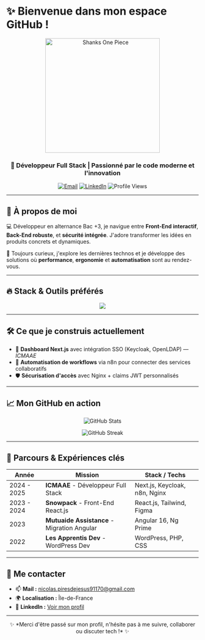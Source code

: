 # ✨ Bienvenue dans mon espace GitHub !

<p align="center">
  <img src="https://gifdb.com/images/high/shanks-one-piece-hats-off-laughing-loud-71ttils8miq3hxk1.webp" alt="Shanks One Piece" width="300"/>
</p>

<h3 align="center">🚀 Développeur Full Stack | Passionné par le code moderne et l'innovation</h3>
<p align="center">
  <a href="mailto:nicolas.piresdejesus91170@gmail.com"><img src="https://img.shields.io/badge/Contact-Email-red" alt="Email"/></a>
  <a href="https://www.linkedin.com/in/baptiste-polve"><img src="https://img.shields.io/badge/LinkedIn-Connect-blue" alt="LinkedIn"/></a>
  <img src="https://komarev.com/ghpvc/?username=nicolaspiresdejesus&style=flat-square" alt="Profile Views"/>
</p>

---

## 🌟 À propos de moi

💻 Développeur en alternance Bac +3, je navigue entre **Front-End interactif**, **Back-End robuste**, et **sécurité intégrée**. J'adore transformer les idées en produits concrets et dynamiques.

🧩 Toujours curieux, j'explore les dernières technos et je développe des solutions où **performance**, **ergonomie** et **automatisation** sont au rendez-vous.

---

## 🔥 Stack & Outils préférés

<div align="center">
<img src="https://skillicons.dev/icons?i=html,css,js,ts,react,nextjs,angular,tailwind,figma,php,nodejs,python,django,dotnet,cs,java,mysql,postgresql,git,docker,nginx,ubuntu" />
</div>

---

## 🛠️ Ce que je construis actuellement

- 🔧 **Dashboard Next.js** avec intégration SSO (Keycloak, OpenLDAP) — *ICMAAE*
- 🔗 **Automatisation de workflows** via n8n pour connecter des services collaboratifs
- 🛡️ **Sécurisation d'accès** avec Nginx + claims JWT personnalisés

---

## 📈 Mon GitHub en action

<p align="center">
  <img src="https://github-readme-stats.vercel.app/api?username=nicolaspiresdejesus&show_icons=true&theme=tokyonight" alt="GitHub Stats"/>
</p>
<p align="center">
  <img src="https://github-readme-streak-stats.herokuapp.com?user=nicolaspiresdejesus&theme=tokyonight" alt="GitHub Streak"/>
</p>

---

## 🎯 Parcours & Expériences clés

| Année            | Mission                                      | Stack / Techs                  |
|-----------------|----------------------------------------------|---------------------------------|
| 2024 - 2025     | **ICMAAE** - Développeur Full Stack         | Next.js, Keycloak, n8n, Nginx  |
| 2023 - 2024     | **Snowpack** - Front-End React.js           | React.js, Tailwind, Figma      |
| 2023            | **Mutuaide Assistance** - Migration Angular | Angular 16, Ng Prime           |
| 2022            | **Les Apprentis Dev** - WordPress Dev       | WordPress, PHP, CSS            |

---

## 💌 Me contacter

- 📫 **Mail :** nicolas.piresdejesus91170@gmail.com  
- 🌍 **Localisation :** Île-de-France  
- 🤝 **LinkedIn :** [Voir mon profil](https://www.linkedin.com/in/baptiste-polve)

---

<p align="center">
✨ *Merci d'être passé sur mon profil, n'hésite pas à me suivre, collaborer ou discuter tech !* ✨
</p>
